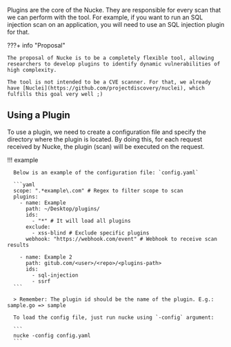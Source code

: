 Plugins are the core of the Nucke. They are responsible for every scan that we can perform with the tool. For example, if you want to run an SQL injection scan on an application, you will need to use an SQL injection plugin for that.

???+ info "Proposal"

    The proposal of Nucke is to be a completely flexible tool, allowing researchers to develop plugins to identify dynamic vulnerabilities of high complexity.

    The tool is not intended to be a CVE scanner. For that, we already have [Nuclei](https://github.com/projectdiscovery/nuclei), which fulfills this goal very well ;)

## Using a Plugin

To use a plugin, we need to create a configuration file and specify the directory where the plugin is located. By doing this, for each request received by Nucke, the plugin (scan) will be executed on the request.

!!! example

      Below is an example of the configuration file: `config.yaml`

      ```yaml
      scope: ".*example\.com" # Regex to filter scope to scan
      plugins:
        - name: Example
          path: ~/Desktop/plugins/
          ids:
            - "*" # It will load all plugins
          exclude:
            - xss-blind # Exclude specific plugins
          webhook: "https://webhook.com/event" # Webhook to receive scan results

        - name: Example 2
          path: gitub.com/<user>/<repo>/<plugins-path>
          ids:
            - sql-injection
            - ssrf
      ```

      > Remember: The plugin id should be the name of the plugin. E.g.: sample.go => sample

      To load the config file, just run nucke using `-config` argument:

      ```
      nucke -config config.yaml
      ```
